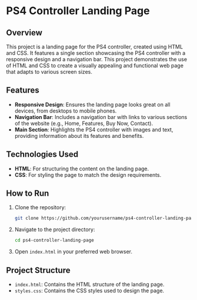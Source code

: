 # PS4 Controller Landing Page

## Overview
This project is a landing page for the PS4 controller, created using HTML and CSS. It features a single section showcasing the PS4 controller with a responsive design and a navigation bar. This project demonstrates the use of HTML and CSS to create a visually appealing and functional web page that adapts to various screen sizes.

## Features
- **Responsive Design**: Ensures the landing page looks great on all devices, from desktops to mobile phones.
- **Navigation Bar**: Includes a navigation bar with links to various sections of the website (e.g., Home, Features, Buy Now, Contact).
- **Main Section**: Highlights the PS4 controller with images and text, providing information about its features and benefits.

## Technologies Used
- **HTML**: For structuring the content on the landing page.
- **CSS**: For styling the page to match the design requirements.

## How to Run
1. Clone the repository:
   ```bash
   git clone https://github.com/yourusername/ps4-controller-landing-page.git
   ```
2. Navigate to the project directory:
   ```bash
   cd ps4-controller-landing-page
   ```
3. Open `index.html` in your preferred web browser.

## Project Structure
- `index.html`: Contains the HTML structure of the landing page.
- `styles.css`: Contains the CSS styles used to design the page.
